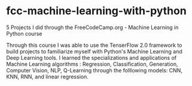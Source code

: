 # fcc-machine-learning-with-python
5 Projects I did through the FreeCodeCamp.org - Machine Learning in Python course

Through this course I was able to use the TenserFlow 2.0 framework to build projects to familiarize myself with Python's Machine Learning and Deep Learning tools. 
I learned the specializations and applications of Machine Learning algorithms : Regression, Classification, Generation, Computer Vision, NLP, Q-Learning through the folllowing models: CNN, KNN, RNN, and linear regression.
